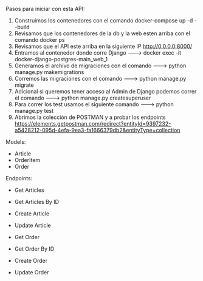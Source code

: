 Pasos para iniciar con esta API:

1. Construimos los contenedores con el comando docker-compose up -d --build
2. Revisamos que los contenedores de la db y la web esten arriba con el comando docker ps
3. Revisamos que el API este arriba en la siguiente IP http://0.0.0.0:8000/
4. Entramos al contenedor donde corre Django ---> docker exec -it docker-django-postgres-main_web_1
5. Generamos el archivo de migraciones con el comando ---> python manage.py makemigrations
6. Corremos las migraciones con el comando ---> python manage.py migrate
7. Adicional si queremos tener acceso al Admin de Django podemos correr el comando ---> python manage.py createsuperuser
8. Para correr los test usamos el siguiente comando ---> python manage.py test
9. Abrimos la colección de POSTMAN y a probar los endpoints  https://elements.getpostman.com/redirect?entityId=9397232-a5428212-095d-4efa-9ea3-fa1666379db2&entityType=collection

Models:

- Article
- OrderItem
- Order 

Endpoints:

- Get Articles 
- Get Articles By ID
- Create Article
- Update Article

- Get Order
- Get Order By ID
- Create Order
- Update Order


 